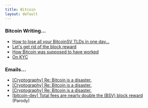 ```yaml
---
title: Bitcoin
layout: default
---
```


### Bitcoin Writing...

- [How to lose all your BitcoinSV TLDs in one day...](/bitcoin/8.txt)
- [Let's get rid of the block reward](/bitcoin/7.txt)
- [How Bitcoin was supposed to have worked](/bitcoin/1.txt)
- [On KYC](/bitcoin/2.txt)

### Emails...

- [[Cryptography] Re: Bitcoin is a disaster.](/bitcoin/3.txt)
- [[Cryptography] Re: Bitcoin is a disaster.](/bitcoin/4.txt)
- [[Cryptography] Re: Bitcoin is a disaster.](/bitcoin/5.txt)
- [[bitcoin-dev] Total fees are nearly double the (BSV) block reward](/bitcoin/6.txt) (Parody)
